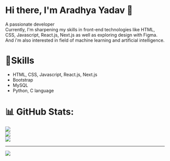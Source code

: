 
# Hi there, I'm Aradhya Yadav 👋
A passionate developer
<br>Currently, I'm sharpening my skills in front-end technologies like HTML, CSS, Javascript, React.js, Next.js as well as exploring design with Figma. And i'm also interested in field of machine learning and artificial intelligence.<br>


# 🌱Skills
- HTML, CSS, Javascript, React.js, Next.js
- Bootstrap
- MySQL
- Python, C language

# 📊 GitHub Stats:
![](https://github-readme-stats.vercel.app/api?username=Aradhya-005&theme=ayu-mirage&hide_border=false&include_all_commits=false&count_private=false)<br/>
![](https://github-readme-streak-stats.herokuapp.com/?user=Aradhya-005&theme=ayu-mirage&hide_border=false)<br/>
![](https://github-readme-stats.vercel.app/api/top-langs/?username=Aradhya-005&theme=ayu-mirage&hide_border=false&include_all_commits=false&count_private=false&layout=compact)

---
[![](https://visitcount.itsvg.in/api?id=Aradhya-005&icon=0&color=0)](https://visitcount.itsvg.in)

